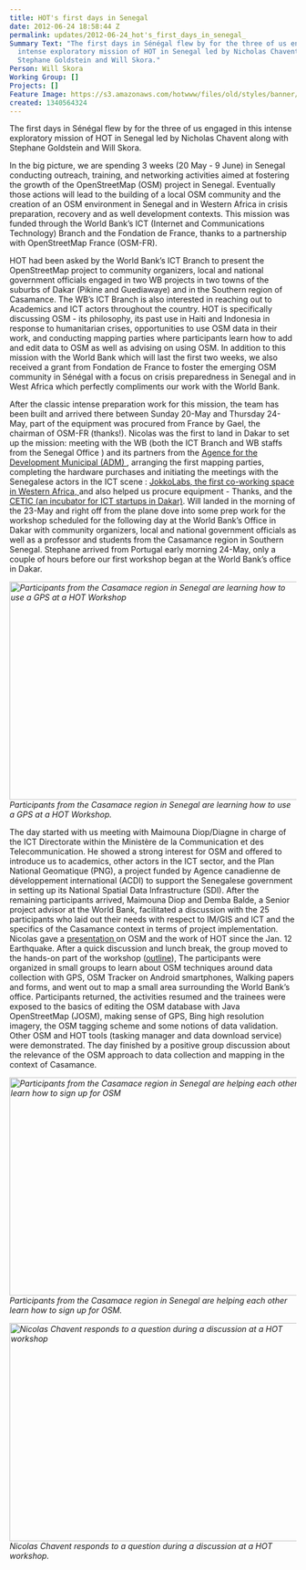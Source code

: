 ```yaml
---
title: HOT's first days in Senegal
date: 2012-06-24 18:58:44 Z
permalink: updates/2012-06-24_hot's_first_days_in_senegal_
Summary Text: "The first days in Sénégal flew by for the three of us engaged in this
  intense exploratory mission of HOT in Senegal led by Nicholas Chavent along with
  Stephane Goldstein and Will Skora."
Person: Will Skora
Working Group: []
Projects: []
Feature Image: https://s3.amazonaws.com/hotwww/files/old/styles/banner/public/DSCN0003.JPG
created: 1340564324
---
```


<p>The first days in Sénégal flew by for the three of us engaged in this intense exploratory mission of HOT in Senegal led by Nicholas Chavent along with Stephane Goldstein and Will Skora.<!--break--></p><p>In the big picture, we are spending 3 weeks (20 May - 9 June) in Senegal conducting outreach, training, and networking activities aimed at fostering the growth of the OpenStreetMap (OSM) project in Senegal. Eventually those actions will lead to the building of a local OSM community and the creation of an OSM environment in Senegal and in Western Africa in crisis preparation, recovery and as well development contexts. This mission was funded through the World Bank’s ICT (Internet and Communications Technology) Branch and the Fondation de France, thanks to a partnership with OpenStreetMap France (OSM-FR).</p><p>HOT had been asked by the World Bank’s ICT Branch to present the OpenStreetMap project to community organizers, local and national government officials engaged in two WB projects in two towns of the suburbs of Dakar (Pikine and Guediawaye) and in the Southern region of Casamance. The WB’s ICT Branch is also interested in reaching out to Academics and ICT actors throughout the country. HOT is specifically discussing OSM - its philosophy, its past use in Haiti and Indonesia in response to humanitarian crises, opportunities to use OSM data in their work, and conducting mapping parties where participants learn how to add and edit data to OSM as well as advising on using OSM. In addition to this mission with the World Bank which will last the first two weeks, we also received a grant from Fondation de France to foster the emerging OSM community in Sénégal with a focus on crisis preparedness in Senegal and in West Africa which perfectly compliments our work with the World Bank.</p><p>After the classic intense preparation work for this mission, the team has been built and arrived there between Sunday 20-May and Thursday 24-May, part of the equipment was procured from France by Gael, the chairman of OSM-FR (thanks!). Nicolas was the first to land in Dakar to set up the mission: meeting with the WB (both the ICT Branch and WB staffs from the Senegal Office ) and its partners from the <a href="http://www.adm.sn/"> Agence for the Development Municipal (ADM) </a>, arranging the first mapping parties, completing the hardware purchases and initiating the meetings with the Senegalese actors in the ICT scene : <a href="http://www.jokkolabs.net/"> JokkoLabs, the first co-working space in Western Africa, </a>and also helped us procure equipment - Thanks, and the <a href="http://www.cticdakar.com/">CETIC (an incubator for ICT startups in Dakar)</a>. Will landed in the morning of the 23-May and right off from the plane dove into some prep work for the workshop scheduled for the following day at the World Bank’s Office in Dakar with community organizers, local and national government officials as well as a professor and students from the Casamance region in Southern Senegal. Stephane arrived from Portugal early morning 24-May, only a couple of hours before our first workshop began at the World Bank’s office in Dakar.</p><p><em><img class="image-large" title="Participants from the Casamace region in Senegal are learning how to use a GPS at a HOT Workshop" src="https://s3.amazonaws.com/hotwww/files/old/styles/large/public/DSCN0003.JPG?itok=woZvmOP0" alt="Participants from the Casamace region in Senegal are learning how to use a GPS at a HOT Workshop" height="383" width="510"><br>Participants from the Casamace region in Senegal are learning how to use a GPS at a HOT Workshop.</em></p><p>The day started with us meeting with Maimouna Diop/Diagne in charge of the ICT Directorate within the Ministère de la Communication et des Telecommunication. He showed a strong interest for OSM and offered to introduce us to academics, other actors in the ICT sector, and the Plan National Geomatique (PNG), a project funded by Agence canadienne de développement international (ACDI) to support the Senegalese government in setting up its National Spatial Data Infrastructure (SDI). After the remaining participants arrived, Maimouna Diop and Demba Balde, a Senior project advisor at the World Bank, facilitated a discussion with the 25 participants who laid out their needs with respect to IM/GIS and ICT and the specifics of the Casamance context in terms of project implementation. Nicolas gave a <a href="https://docs.google.com/presentation/d/1wCk-dMhIC6ob7vHmo_2CPNwsRJ5KrbyleTH68ZMHnRY/edit#slide=id.p16"> presentation </a> on OSM and the work of HOT since the Jan. 12 Earthquake. After a quick discussion and lunch break, the group moved to the hands-on part of the workshop (<a href="https://docs.google.com/document/d/1R8jFW85bs2aOVbDXYaYfxPi434B95QJtEpmFdexHNws/edit#heading=h.sn6bkkckj8uc">outline</a>), The participants were organized in small groups to learn about OSM techniques around data collection with GPS, OSM Tracker on Android smartphones, Walking papers and forms, and went out to map a small area surrounding the World Bank’s office. Participants returned, the activities resumed and the trainees were exposed to the basics of editing the OSM database with Java OpenStreetMap (JOSM), making sense of GPS, Bing high resolution imagery, the OSM tagging scheme and some notions of data validation. Other OSM and HOT tools (tasking manager and data download service) were demonstrated. The day finished by a positive group discussion about the relevance of the OSM approach to data collection and mapping in the context of Casamance.</p><p><em><img class="image-large" title=" Participants from the Casamace region in Senegal are helping each other learn how to sign up for OSM" src="https://s3.amazonaws.com/hotwww/files/old/styles/large/public/DSCN0004.JPG?itok=31mFaXEB" alt=" Participants from the Casamace region in Senegal are helping each other learn how to sign up for OSM" height="383" width="510"><br>Participants from the Casamace region in Senegal are helping each other learn how to sign up for OSM. </em></p><p><em><img class="image-large" title="Nicolas Chavent responds to a question during a discussion at a HOT workshop" src="https://s3.amazonaws.com/hotwww/files/old/styles/large/public/DSCN0006.JPG?itok=KhzaRRhT" alt="Nicolas Chavent responds to a question during a discussion at a HOT workshop" height="383" width="510"><br>Nicolas Chavent responds to a question during a discussion at a HOT workshop.</em></p>
